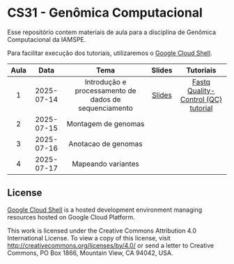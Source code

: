 # CS31 - Genômica Computacional

Esse repositório contem materiais de aula para a disciplina de Genômica Computacional da IAMSPE.

Para facilitar execução dos tutoriais, utilizaremos o [Google Cloud Shell](https://cloud.google.com/shell/docs/tutorials).

| **Aula** | **Data** | **Tema** | **Slides** | **Tutoriais** |
|:--------:|:--------:|:--------:|:----------:|:-------------:|
| 1 | 2025-07-14 | Introdução e processamento de dados de sequenciamento | [Slides](https://github.com/RushAlz/IAMSPE-CS31-Genomica_Computacional/blob/main/slides/CS31_Aula1.pdf) | [Fastq Quality-Control (QC) tutorial](https://shell.cloud.google.com/?ephemeral=true&cloudshell_git_repo=https://github.com/RushAlz/IAMSPE-CS31-Genomica_Computacional.git&cloudshell_tutorial=tutorials/qc.md&shellonly=true) |
| 2 | 2025-07-15 | Montagem de genomas |  |  |
| 3 | 2025-07-16 | Anotacao de genomas |  |  |
| 4 | 2025-07-17 | Mapeando variantes |  |  |

## License

[Google Cloud Shell](https://cloud.google.com/shell/docs/) is a hosted development environment managing resources hosted on Google Cloud Platform.

This work is licensed under the Creative Commons Attribution 4.0 International License. To view a copy of this license, visit <http://creativecommons.org/licenses/by/4.0/> or send a letter to Creative Commons, PO Box 1866, Mountain View, CA 94042, USA.
